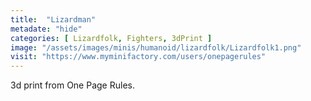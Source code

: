 ```yaml
---
title:  "Lizardman"
metadate: "hide"
categories: [ Lizardfolk, Fighters, 3dPrint ]
image: "/assets/images/minis/humanoid/lizardfolk/Lizardfolk1.png"
visit: "https://www.myminifactory.com/users/onepagerules"
---
```

3d print from One Page Rules.